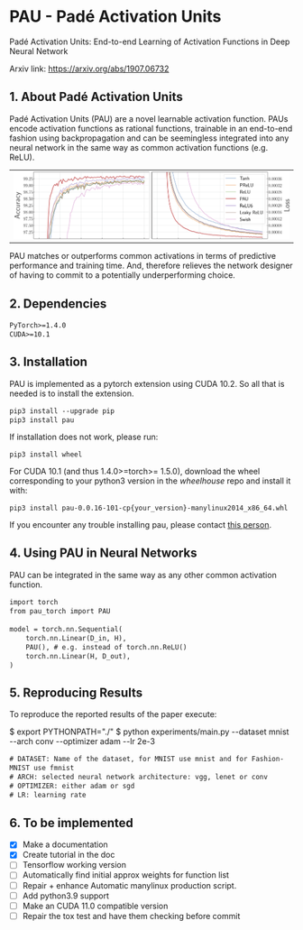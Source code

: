 # PAU - Padé Activation Units
Padé Activation Units: End-to-end Learning of Activation Functions in Deep Neural Network

Arxiv link: https://arxiv.org/abs/1907.06732

## 1. About Padé Activation Units

Padé Activation Units (PAU) are a novel learnable activation function. PAUs encode activation functions as rational functions, trainable in an end-to-end fashion using backpropagation and can be seemingless integrated into any neural network in the same way as common activation functions (e.g. ReLU).

<table border="0">
<tr>
    <td>
    <img src="./images/results.png" width="100%" />
    </td>
</tr>
</table>

PAU matches or outperforms common activations in terms of predictive performance and training time.
And, therefore relieves the network designer of having to commit to a potentially underperforming choice.

## 2. Dependencies
    PyTorch>=1.4.0
    CUDA>=10.1

## 3. Installation

PAU is implemented as a pytorch extension using CUDA 10.2. So all that is needed is to install the extension.

    pip3 install --upgrade pip
    pip3 install pau

If installation does not work, please run:

    pip3 install wheel

For CUDA 10.1 (and thus 1.4.0>=torch>= 1.5.0), download the wheel corresponding to your python3 version in the _wheelhouse_ repo and install it with:

    pip3 install pau-0.0.16-101-cp{your_version}-manylinux2014_x86_64.whl

If you encounter any trouble installing pau, please contact [this person](quentin.delfosse@cs.tu-darmstadt.de).

## 4. Using PAU in Neural Networks

PAU can be integrated in the same way as any other common activation function.

~~~~
import torch
from pau_torch import PAU

model = torch.nn.Sequential(
    torch.nn.Linear(D_in, H),
    PAU(), # e.g. instead of torch.nn.ReLU()
    torch.nn.Linear(H, D_out),
)
~~~~

## 5. Reproducing Results

To reproduce the reported results of the paper execute:

$ export PYTHONPATH="./"
$ python experiments/main.py --dataset mnist --arch conv --optimizer adam --lr 2e-3

    # DATASET: Name of the dataset, for MNIST use mnist and for Fashion-MNIST use fmnist
    # ARCH: selected neural network architecture: vgg, lenet or conv
    # OPTIMIZER: either adam or sgd
    # LR: learning rate


## 6. To be implemented
- [X] Make a documentation
- [X] Create tutorial in the doc
- [ ] Tensorflow working version
- [ ] Automatically find initial approx weights for function list
- [ ] Repair + enhance Automatic manylinux production script.
- [ ] Add python3.9 support
- [ ] Make an CUDA 11.0 compatible version
- [ ] Repair the tox test and have them checking before commit 

